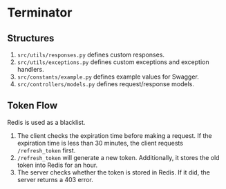 # Terminator

## Structures

1. `src/utils/responses.py` defines custom responses.
2. `src/utils/exceptions.py` defines custom exceptions and exception handlers.
3. `src/constants/example.py` defines example values for Swagger.
4. `src/controllers/models.py` defines request/response models.

## Token Flow

Redis is used as a blacklist.

1. The client checks the expiration time before making a request. If the expiration time is less than 30 minutes, the client requests `/refresh_token` first.
2. `/refresh_token` will generate a new token. Additionally, it stores the old token into Redis for an hour.
3. The server checks whether the token is stored in Redis. If it did, the server returns a 403 error.
